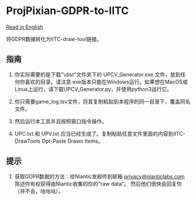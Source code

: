 # ProjPixian-GDPR-to-IITC

[Read in English](README.md)

将GDPR数据转化为IITC-draw-tool链接。

## 指南

1. 你实际需要的是下载"\dist"文件夹下的 UPCV_Generator.exe 文件，放到任何你喜欢的目录。请注意.exe版本只能在Windows运行。如果想在MacOS或Linux上运行，请下载UPCV_Generator.py，并使用python3运行它。

2. 你只需要game_log.tsv文件，将其复制粘贴到本程序的同一目录下，覆盖同名文件。

3. 然后运行本工具并且按照窗口指令操作。

4. UPC.txt 和 UPV.txt 应当已经生成了。复制粘贴任意文件里面的内容到IITC-DrawTools Opt-Paste Drawn Items。

## 提示


1. 获取GDPR数据的方法：给Niantic发邮件到邮箱  [privacy@nianticlabs.com](mailto:privacy@nianticlabs.com) 陈述你有权获得由Niantic收集的你的"raw data"。 然后他们很快会回复你（并不会，咕咕咕）。
